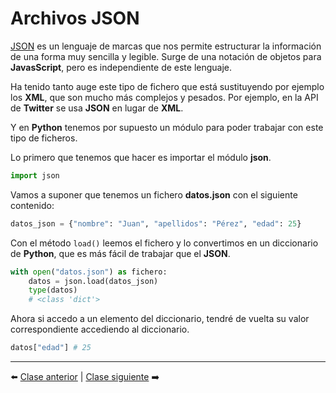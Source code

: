 # Archivos JSON

[JSON](https://en.wikipedia.org/wiki/JSON) es un lenguaje de marcas que nos permite estructurar la información de una forma muy sencilla y legible. Surge de una notación de objetos para __JavasScript__, pero es independiente de este lenguaje.

Ha tenido tanto auge este tipo de fichero que está sustituyendo por ejemplo los __XML__, que son mucho más complejos y pesados. Por ejemplo, en la API de __Twitter__ se usa __JSON__ en lugar de __XML__.

Y en __Python__ tenemos por supuesto un módulo para poder trabajar con este tipo de ficheros.

Lo primero que tenemos que hacer es importar el módulo __json__.

```Python
import json
```

Vamos a suponer que tenemos un fichero __datos.json__ con el siguiente contenido:

```Python
datos_json = {"nombre": "Juan", "apellidos": "Pérez", "edad": 25}
```

Con el método ```load()``` leemos el fichero y  lo convertimos en un diccionario de __Python__, que es más fácil de trabajar que el __JSON__. 

```Python
with open("datos.json") as fichero:
    datos = json.load(datos_json)
    type(datos)
    # <class 'dict'>
```

Ahora si accedo a un elemento del diccionario, tendré de vuelta su valor correspondiente accediendo al diccionario.

```Python
datos["edad"] # 25
```

***

⬅️ [Clase anterior](/22_Archivos_CSV/readme.md) | [Clase siguiente](/24_Entrada_Salida_Estandar/readme.md) ➡️